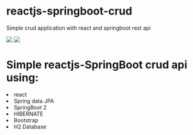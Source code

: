 # reactjs-springboot-crud
Simple crud application with react and springboot rest api


<img src="https://4.bp.blogspot.com/-ou-a_Aa1t7A/W6IhNc3Q0gI/AAAAAAAAD6Y/pwh44arKiuM_NBqB1H7Pz4-7QhUxAgZkACLcBGAs/s1600/spring-boot-logo.png"/>
<img src="https://user-images.githubusercontent.com/58522733/119242117-dc5ff580-bb31-11eb-9f5d-91cfa1c934a8.png"/>

# Simple reactjs-SpringBoot crud api using:
<li> react </li>
<li> Spring data JPA </li>
<li> SpringBoot 2 </li>
<li> HIBERNATE </li>
<li> Bootstrap </li>
<li> H2 Database </li>
